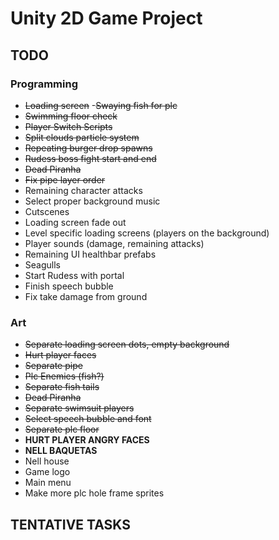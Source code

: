 # Unity 2D Game Project

## TODO
### Programming
- ~~Loading screen~~
-~~Swaying fish for plc~~
- ~~Swimming floor check~~
- ~~Player Switch Scripts~~
- ~~Split clouds particle system~~
- ~~Repeating burger drop spawns~~
- ~~Rudess boss fight start and end~~
- ~~Dead Piranha~~
- ~~Fix pipe layer order~~
- Remaining character attacks
- Select proper background music
- Cutscenes
- Loading screen fade out
- Level specific loading screens (players on the background)
- Player sounds (damage, remaining attacks)
- Remaining UI healthbar prefabs
- Seagulls
- Start Rudess with portal
- Finish speech bubble
- Fix take damage from ground

### Art
- ~~Separate loading screen dots, empty background~~
- ~~Hurt player faces~~
- ~~Separate pipe~~
- ~~Plc Enemies (fish?)~~
- ~~Separate fish tails~~
- ~~Dead Piranha~~
- ~~Separate swimsuit players~~
- ~~Select speech bubble and font~~
- ~~Separate plc floor~~
- **HURT PLAYER ANGRY FACES**
- **NELL BAQUETAS**
- Nell house
- Game logo
- Main menu
- Make more plc hole frame sprites

## TENTATIVE TASKS
